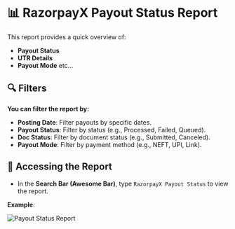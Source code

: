 # 📊 RazorpayX Payout Status Report

This report provides a quick overview of:  

- **Payout Status**  
- **UTR Details**  
- **Payout Mode**  etc...

## 🔍 Filters

**You can filter the report by:**

- **Posting Date**: Filter payouts by specific dates.  
- **Payout Status**: Filter by status (e.g., Processed, Failed, Queued).  
- **Doc Status**: Filter by document status (e.g., Submitted, Canceled).  
- **Payout Mode**: Filter by payment method (e.g., NEFT, UPI, Link).  

## 🔎 Accessing the Report

- In the **Search Bar (Awesome Bar)**, type `RazorpayX Payout Status` to view the report.  

**Example**:

![Payout Status Report](https://github.com/user-attachments/assets/3885bc79-771e-42a8-8ddf-aff6d2937dd7)
